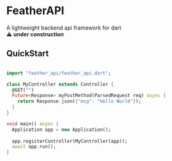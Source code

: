 # FeatherAPI
A lightweight backend api framework for dart  
⚠️ **under construction**

## QuickStart
```dart

import "feather_api/feather_api.dart";

class MyController extends Controller {
  @GET("")
  Future<Response> myPostMethod(ParsedRequest req) async {
    return Response.json({"msg": "Hello World"});
  }
}

void main() async {
  Application app = new Application();
  
  app.registerController(MyController(app));
  await app.run();
}

```
